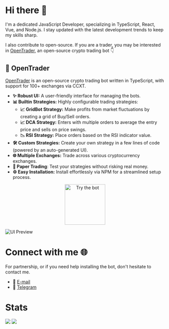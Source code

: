 # Hi there 👋

I'm a dedicated JavaScript Developer, specializing in TypeScript, React, Vue, and Node.js. I stay updated with the latest development trends to keep my skills sharp.

I also contribute to open-source. If you are a trader, you may be interested in [OpenTrader](https://github.com/bludnic/opentrader), an open-source crypto trading bot 👇

## 🤖 OpenTrader

[OpenTrader](https://github.com/bludnic/opentrader) is an open-source crypto trading bot written in TypeScript, with support for 100+ exchanges via CCXT.

- **✨ Robust UI:** A user-friendly interface for managing the bots.
- **📊 Builtin Strategies:** Highly configurable trading strategies:
  - **📈 GridBot Strategy:** Make profits from market fluctuations by creating a grid of Buy/Sell orders.
  - **📈 DCA Strategy:** Enters with multiple orders to average the entry price and sells on price swings.
  - **📉 RSI Strategy:** Place orders based on the RSI indicator value.
- **🛠️ Custom Strategies:** Create your own strategy in a few lines of code (powered by an auto-generated UI).
- **🌐 Multiple Exchanges:** Trade across various cryptocurrency exchanges.
- **📝 Paper Trading**: Test your strategies without risking real money.
- **⚙️ Easy Installation:** Install effortlessly via NPM for a streamlined setup process.

<p align="center">
  <a href="https://github.com/bludnic/opentrader#readme" title="Try the bot">
    <img src="https://img.shields.io/badge/Try%20the%20bot-37a779?style=for-the-badge" alt="Try the bot" width="128" />
  </a>
</p>

![UI Preview](https://github.com/bludnic/opentrader/raw/dev/.github/images/ui.png)

# Connect with me 🌐

For partnership, or if you need help installing the bot, don't hesitate to contact me.

- 📧 [E-mail](mailto:opentraderpro@proton.me)
- 💬 [Telegram](https://t.me/+cJLNxLSjcW83Njgy)

# Stats

![](https://komarev.com/ghpvc/?username=bludnic)
![](https://img.shields.io/github/followers/bludnic?label=follow&logo=github&style=flat)
